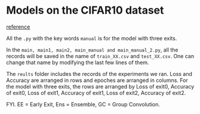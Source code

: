 # Models on the CIFAR10 dataset

[reference](https://github.com/kuangliu/pytorch-cifar)

All the `.py` with the key words `manual` is for the model with three exits.

In the `main, main1, main2, main_manual and main_manual_2.py`, all the records will be saved in the name of `train_XX.csv` and `test_XX.csv`. One can change that name by modifying the last few lines of them.

The `reults` folder includes the records of the experiments we ran. Loss and Accuracy are arranged in rows and epoches are arranged in columns. For the model with three exits, the rows are arranged by Loss of exit0, Accuracy of exit0, Loss of exit1, Accuracy of exit1, Loss of exit2, Accuracy of exit2.

FYI. EE = Early Exit, Ens = Ensemble, GC = Group Convolution.